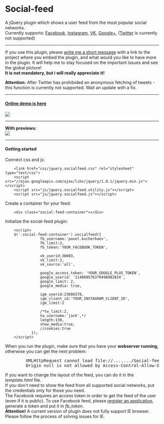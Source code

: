 Social-feed
===========
A jQuery plugin which shows a user feed from the most popular social networks.<br/> 
Currently supports: <a href="http://facebook.com">Facebook</a>, <a href="http://instagram.com">Instagram</a>, <a href="http://vk.com">VK</a>, <a href="http://plus.google.com">Google+</a>, (<a href="http://twitter.com">Twitter</a> is currently not supported)
<hr>
If you use this plugin, please <a href="mailto:pavel@kucherbaev.com">write me a short message</a> with a link to the project where you embed the plugin, and what would 
you like to have more in the plugin. It will help me to stay focused on the important issues and see the global picture!
<br/><strong>It is not mandatory, but i will really appreciate it!</strong>
<p>
<strong>Attention:</strong> After Twitter has prohibided an anonymous fetching of tweets - this function is currently not supported. Wait an update with a fix.
</p>
<hr>
<h4><a href="http://kucherbaev.com/os/Social-feed" target="_blank">Online demo is here</a><h4>

<img src="http://habrastorage.org/storage2/bc3/834/e4d/bc3834e4dd952f22b470830d7dc1096c.png" />
<hr>
With previews:<br/>
<img src="http://habrastorage.org/storage2/2ee/a85/fcf/2eea85fcf3c76efb328b0b2d9e8df7ad.png" />
<hr>
<h4>Getting started</h4>
Connect css and js:

        <link href="css/jquery.socialfeed.css" rel="stylesheet" type="text/css">
        <script src="//ajax.googleapis.com/ajax/libs/jquery/1.9.1/jquery.min.js"></script>
        <script src="js/jquery.socialfeed.utility.js"></script>
        <script src="js/jquery.socialfeed.js"></script>

Create a container for your feed:

        <div class="social-feed-container"></div>

Initialize the social-feed plugin:

        <script>
        $('.social-feed-container').socialfeed({
                    fb_username:'pavel.kucherbaev',
                    fb_limit:2,
                    fb_token:'YOUR_FACEBOOK_TOKEN',
                    
                    vk_userid:36603,
                    vk_limit:2,
                    vk_source:'all',
                    
                    google_access_token: 'YOUR_GOOGLE_PLUS_TOKEN',
                    google_userid: '114860576370498981824',
                    google_limit: 2,
                    google_media: true,
                    
                    igm_userid:23686378,
                    igm_client_id:'YOUR_INSTAGRAM_CLIENT_ID',
                    igm_limit:2
                    
                    /*tw_limit:2,
                    tw_username:'jack',*/
                    length:130,
                    show_media:true,
                    //cookies:true
                });
        </script>

When you run the plugin, make sure that you have your <strong>webserver running</strong>, otherwise you can get 
the next problem:
<pre>
        XMLHttpRequest cannot load file://......./Social-feed/template.html. 
        Origin null is not allowed by Access-Control-Allow-Origin. 
</pre>
If you want to change the layout of the feed, you can do it in the <em>template.html</em> file.
<br/>
If you don't need to show the feed from all supported social networks, put the credentials only for those you need.
<br/>
The Facebook requires an access token in order to get the feed of the user (even if it is public).
To use Facebook feed, please <a href="https://developers.facebook.com/apps">register an application</a>, generate a token and 
put it in  <em>fb_token</em>.<br/>
<strong>Attention!</strong> A current version of plugin does not fully support IE browser. Please follow the process of solving issues for IE.


